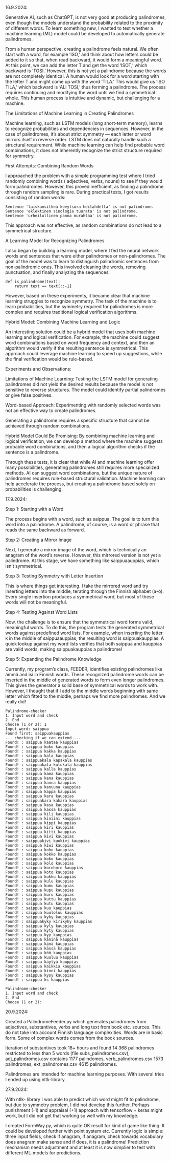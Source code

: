 
16.9.2024:

Generative AI, such as ChatGPT, is not very good at producing palindromes, even though the models understand the
probability related to the proximity of different words. To learn something new, I wanted to test whether a machine
learning (ML) model could be developed to automatically generate palindromes.

From a human perspective, creating a palindrome feels natural. We often start with a word, for example ‘ISO,’ and
think about how letters could be added to it so that, when read backward, it would form a meaningful word.
At this point, we can add the letter T and get the word ‘ISOT,’ which backward is ‘TOSI.’ However, this is not
yet a palindrome because the words are not completely identical. A human would look for a word starting
with the letter T and might come up with the word ‘TILA.’ This would give us ‘ISO TILA,’ which backward is
‘ALI TOSI,’ thus forming a palindrome. The process requires continuing and modifying the word until we find a
 symmetrical whole. This human process is intuitive and dynamic, but challenging for a machine.


The Limitations of Machine Learning in Creating Palindromes

Machine learning, such as LSTM models (long short-term memory), learns to recognize probabilities and dependencies in
sequences. However, in the case of palindromes, it’s about strict symmetry — each letter or word mirrors itself in
reverse order. LSTM does not naturally handle such a structural requirement. While machine learning can help find
probable word combinations, it does not inherently recognize the strict structure required for symmetry.

First Attempts: Combining Random Words

I approached the problem with a simple programming test where I tried randomly combining words (
adjectives, verbs, nouns) to see if they would form palindromes. However, this proved inefficient,
as finding a palindrome through random sampling is rare. During practical tests, I got results consisting
of random words:

```
Sentence 'laiskansitkeä kevytsora heilahdella' is not palindrome.
Sentence 'eklektinen sinologia tuurata' is not palindrome.
Sentence 'urheilullinen panna murahtaa' is not palindrome.
```

This approach was not effective, as random combinations do not lead to a symmetrical structure.

A Learning Model for Recognizing Palindromes

I also began by building a learning model, where I fed the neural network words and sentences that were either
 palindromes or non-palindromes. The goal of the model was to learn to distinguish palindromic sentences from
 non-palindromic ones. This involved cleaning the words, removing punctuation, and finally analyzing the sequences.

```
def is_palindrome(text):
    return text == text[::-1]
```

 However, based on these experiments, it became clear that machine learning struggles to recognize symmetry.
 The task of the machine is to learn probabilities, but the symmetry required for palindromes is more complex
 and requires traditional logical verification algorithms.

Hybrid Model: Combining Machine Learning and Logic

An interesting solution could be a hybrid model that uses both machine learning and logical verification.
For example, the machine could suggest word combinations based on word frequency and context, and then an
algorithm would verify if the resulting sentence is symmetrical. This approach could leverage machine learning
to speed up suggestions, while the final verification would be rule-based.

Experiments and Observations:

Limitations of Machine Learning: Testing the LSTM model for generating palindromes did not yield the desired
results because the model is not sensitive to reverse structures. The model could identify partial palindromes
or give false positives.

Word-based Approach: Experimenting with randomly selected words was not an effective way to create palindromes.

Generating a palindrome requires a specific structure that cannot be achieved through random combinations.

Hybrid Model Could Be Promising: By combining machine learning and logical verification, we can develop a
method where the machine suggests probable word combinations, and then a logical algorithm checks if the
sentence is a palindrome.

Through these tests, it is clear that while AI and machine learning offer many possibilities,
generating palindromes still requires more specialized methods. AI can suggest word combinations,
but the unique nature of palindromes requires rule-based structural validation. Machine learning can
help accelerate the process, but creating a palindrome based solely on probabilities is challenging.

17.9.2024:

Step 1: Starting with a Word

The process begins with a word, such as saippua. The goal is to turn this word into a palindrome.
A palindrome, of course, is a word or phrase that reads the same backward as forward.

Step 2: Creating a Mirror Image

Next, I generate a mirror image of the word, which is technically an anagram of the word’s reverse.
However, this mirrored version is not yet a palindrome. At this stage, we have something like saippuaauppias,
which isn’t symmetrical.

Step 3: Testing Symmetry with Letter Insertion

This is where things get interesting. I take the mirrored word and try inserting letters into the middle,
terating through the Finnish alphabet (a-ö). Every single insertion produces a symmetrical word, but most of
these words will not be meaningful.

Step 4: Testing Against Word Lists

Now, the challenge is to ensure that the symmetrical word forms valid, meaningful words. To do this, the
program tests the generated symmetrical words against predefined word lists. For example, when inserting the
letter k in the middle of saippuaauppias, the resulting word is saippuakauppias. A quick lookup against my word
lists verifies that both saippua and kauppias are valid words, making saippuakauppias a palindrome!

Step 5: Expanding the Palindrome Knowledge

Currently, my program’s class, FEEDER, identifies existing palindromes like ämmä and isi in Finnish words.
These recognized palindrome words can be inserted in the middle of generated words to form even longer palindromes.
This gives the generator a solid base of symmetrical words to work with. However, I thought that if I add to the middle
words beginning with same letter which fitted to the middle, perhaps we find more palindromes. And we really did!

```
Palindrome-checker
1. Input word and check
2. End
Choose (1 or 2): 1
Input word: saippua
Found first: saippuakauppias
... checking if we can extend ...
Found! : saippua kaataa kauppias
Found! : saippua koko kauppias
Found! : saippua kakka kauppias
Found! : saippua kala kauppias
Found! : saippuakala kapakala kauppias
Found! : saippuakala kutukala kauppias
Found! : saippua kalla kauppias
Found! : saippua kama kauppias
Found! : saippua kana kauppias
Found! : saippua kanna kauppias
Found! : saippua kanuuna kauppias
Found! : saippua kappa kauppias
Found! : saippua kara kauppias
Found! : saippuakara kakara kauppias
Found! : saippua kasa kauppias
Found! : saippua kassa kauppias
Found! : saippua kili kauppias
Found! : saippua kiniini kauppias
Found! : saippua kippi kauppias
Found! : saippua kiri kauppias
Found! : saippua kitti kauppias
Found! : saippua kivi kauppias
Found! : saippuakivi kuukivi kauppias
Found! : saippua kiwi kauppias
Found! : saippua koho kauppias
Found! : saippua kokko kauppias
Found! : saippua koko kauppias
Found! : saippua kolo kauppias
Found! : saippua korohoro kauppias
Found! : saippua koto kauppias
Found! : saippua kukku kauppias
Found! : saippua kulu kauppias
Found! : saippua kumu kauppias
Found! : saippua kupu kauppias
Found! : saippua kuru kauppias
Found! : saippua kuttu kauppias
Found! : saippua kutu kauppias
Found! : saippua kuu kauppias
Found! : saippua kuuloluu kauppias
Found! : saippua kyky kauppias
Found! : saippuakyky kirikyky kauppias
Found! : saippua kyly kauppias
Found! : saippua kyty kauppias
Found! : saippua kyy kauppias
Found! : saippua käninä kauppias
Found! : saippua känä kauppias
Found! : saippua kässä kauppias
Found! : saippua köö kauppias
Found! : saippua kuuluu kauppias
Found! : saippua käytyä kauppias
Found! : saippua kaikkia kauppias
Found! : saippua kinni kauppias
Found! : saippua kysy kauppias
Found! : saippua ks kauppias

Palindrome-checker
1. Input word and check
2. End
Choose (1 or 2):
```

20.9.2024:

Created a PalindromeFeeder.py which generates palindromes from adjectives, substantives, verbs and long text from
book etc. sources. This do not take into account Finnish language complexities. Words are in basic form. Some of
complex words comes from the book sources.

Iteration of substantives took 18+ hours and found 14 368 palindromes restricted to less than 5 words
(file subs_palindromes.csv), adj_palindromes.csv contains 1177 palindomes, verb_palindromes.csv 1573 palindromes,
ext_palindromes.csv 4615 palindromes.

Palindromes are intended for machine learning purposes. With several tries I ended up using nltk-library.


27.9.2024:

With ntlk- library I was able to predict which word might fit to palindrome, but due to symmetry problem,
I did not develop this further. Perhaps punishment (-1) and appraisal (+1) approach with tensorflow + keras
might work, but I did not get that working so well with my knowledge.

I created FormWay.py, which is quite OK result for kind of game like thing. It could be developed further with
point system etc. Currently logic is simple: three input fields, check if anagram, if anagram, check towards
vocabulary does anagram make sense and if does, it is a palindrome! Prediction mechanism needs adjustment and
at least it is now simplier to test with different ML-models for predictions.
